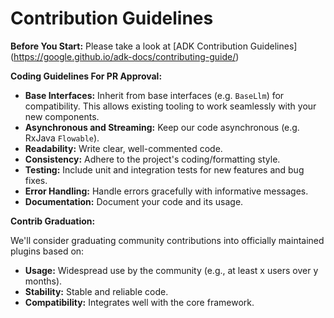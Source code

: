 # Contribution Guidelines

**Before You Start:**
Please take a look at [ADK Contribution Guidelines] (https://google.github.io/adk-docs/contributing-guide/)

**Coding Guidelines For PR Approval:**

*   **Base Interfaces:** Inherit from base interfaces (e.g. `BaseLlm`) for
compatibility. This allows existing tooling to work seamlessly with your new
components.
*   **Asynchronous and Streaming:** Keep our code asynchronous (e.g. RxJava
`Flowable`).
*   **Readability:** Write clear, well-commented code.
*   **Consistency:** Adhere to the project's coding/formatting style.
*   **Testing:** Include unit and integration tests for new features and bug
fixes.
*   **Error Handling:** Handle errors gracefully with informative messages.
*   **Documentation:** Document your code and its usage.

**Contrib Graduation:**

We'll consider graduating community contributions into officially maintained
plugins based on:

*   **Usage:** Widespread use by the community (e.g., at least x users over y
months).
*   **Stability:** Stable and reliable code.
*   **Compatibility:** Integrates well with the core framework.

